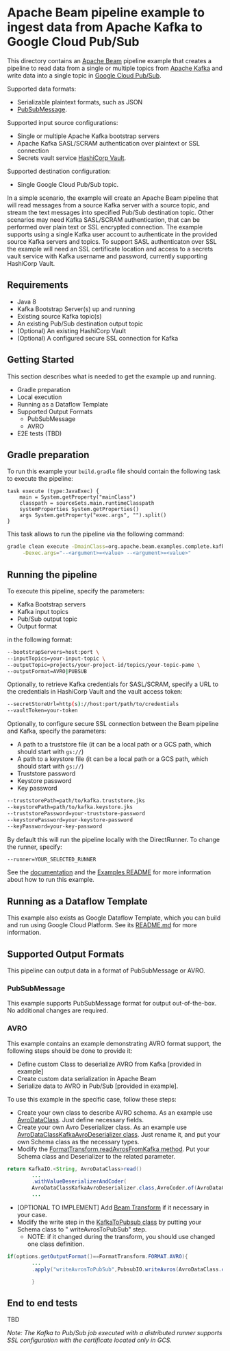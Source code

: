 <!--
    Licensed to the Apache Software Foundation (ASF) under one
    or more contributor license agreements.  See the NOTICE file
    distributed with this work for additional information
    regarding copyright ownership.  The ASF licenses this file
    to you under the Apache License, Version 2.0 (the
    "License"); you may not use this file except in compliance
    with the License.  You may obtain a copy of the License at

      http://www.apache.org/licenses/LICENSE-2.0

    Unless required by applicable law or agreed to in writing,
    software distributed under the License is distributed on an
    "AS IS" BASIS, WITHOUT WARRANTIES OR CONDITIONS OF ANY
    KIND, either express or implied.  See the License for the
    specific language governing permissions and limitations
    under the License.
-->

# Apache Beam pipeline example to ingest data from Apache Kafka to Google Cloud Pub/Sub

This directory contains an [Apache Beam](https://beam.apache.org/) pipeline example that creates a pipeline to read data
from a single or multiple topics from
[Apache Kafka](https://kafka.apache.org/) and write data into a single topic
in [Google Cloud Pub/Sub](https://cloud.google.com/pubsub).

Supported data formats:

- Serializable plaintext formats, such as JSON
- [PubSubMessage](https://cloud.google.com/pubsub/docs/reference/rest/v1/PubsubMessage).

Supported input source configurations:

- Single or multiple Apache Kafka bootstrap servers
- Apache Kafka SASL/SCRAM authentication over plaintext or SSL connection
- Secrets vault service [HashiCorp Vault](https://www.vaultproject.io/).

Supported destination configuration:

- Single Google Cloud Pub/Sub topic.

In a simple scenario, the example will create an Apache Beam pipeline that will read messages from a source Kafka server
with a source topic, and stream the text messages into specified Pub/Sub destination topic. Other scenarios may need
Kafka SASL/SCRAM authentication, that can be performed over plain text or SSL encrypted connection. The example supports
using a single Kafka user account to authenticate in the provided source Kafka servers and topics. To support SASL
authenticaton over SSL the example will need an SSL certificate location and access to a secrets vault service with
Kafka username and password, currently supporting HashiCorp Vault.

## Requirements

- Java 8
- Kafka Bootstrap Server(s) up and running
- Existing source Kafka topic(s)
- An existing Pub/Sub destination output topic
- (Optional) An existing HashiCorp Vault
- (Optional) A configured secure SSL connection for Kafka

## Getting Started

This section describes what is needed to get the example up and running.

- Gradle preparation
- Local execution
- Running as a Dataflow Template
- Supported Output Formats
    - PubSubMessage
    - AVRO
- E2E tests (TBD)

## Gradle preparation

To run this example your `build.gradle` file should contain the following task to execute the pipeline:

```
task execute (type:JavaExec) {
    main = System.getProperty("mainClass")
    classpath = sourceSets.main.runtimeClasspath
    systemProperties System.getProperties()
    args System.getProperty("exec.args", "").split()
}
```

This task allows to run the pipeline via the following command:

```bash
gradle clean execute -DmainClass=org.apache.beam.examples.complete.kafkatopubsub.KafkaToPubsub \
     -Dexec.args="--<argument>=<value> --<argument>=<value>"
```

## Running the pipeline

To execute this pipeline, specify the parameters:

- Kafka Bootstrap servers
- Kafka input topics
- Pub/Sub output topic
- Output format

in the following format:

```bash
--bootstrapServers=host:port \
--inputTopics=your-input-topic \
--outputTopic=projects/your-project-id/topics/your-topic-pame \
--outputFormat=AVRO|PUBSUB
```

Optionally, to retrieve Kafka credentials for SASL/SCRAM, specify a URL to the credentials in HashiCorp Vault and the
vault access token:

```bash
--secretStoreUrl=http(s)://host:port/path/to/credentials
--vaultToken=your-token
```

Optionally, to configure secure SSL connection between the Beam pipeline and Kafka, specify the parameters:

- A path to a truststore file (it can be a local path or a GCS path, which should start with `gs://`)
- A path to a keystore file (it can be a local path or a GCS path, which should start with `gs://`)
- Truststore password
- Keystore password
- Key password

```bash
--truststorePath=path/to/kafka.truststore.jks
--keystorePath=path/to/kafka.keystore.jks
--truststorePassword=your-truststore-password
--keystorePassword=your-keystore-password
--keyPassword=your-key-password
```

By default this will run the pipeline locally with the DirectRunner. To change the runner, specify:

```bash
--runner=YOUR_SELECTED_RUNNER
```

See the [documentation](http://beam.apache.org/get-started/quickstart/) and
the [Examples README](../../../../../../../../../README.md) for more information about how to run this example.

## Running as a Dataflow Template

This example also exists as Google Dataflow Template, which you can build and run using Google Cloud Platform. See
its [README.md](https://github.com/GoogleCloudPlatform/DataflowTemplates/blob/master/v2/kafka-to-pubsub/README.md) for
more information.

## Supported Output Formats

This pipeline can output data in a format of PubSubMessage or AVRO.

### PubSubMessage

This example supports PubSubMessage format for output out-of-the-box. No additional changes are required.

### AVRO

This example contains an example demonstrating AVRO format support, the following steps should be done to provide it:

- Define custom Class to deserialize AVRO from Kafka [provided in example]
- Create custom data serialization in Apache Beam
- Serialize data to AVRO in Pub/Sub [provided in example].

To use this example in the specific case, follow these steps:

- Create your own class to describe AVRO schema. As an example use [AvroDataClass](avro/AvroDataClass.java). Just define
  necessary fields.
- Create your own Avro Deserializer class. As an example
  use [AvroDataClassKafkaAvroDeserializer class](avro/AvroDataClassKafkaAvroDeserializer.java). Just rename it, and put
  your own Schema class as the necessary types.
- Modify the [FormatTransform.readAvrosFromKafka method](transforms/FormatTransform.java). Put your Schema class and
  Deserializer to the related parameter.

```java
return KafkaIO.<String, AvroDataClass>read()
        ...
        .withValueDeserializerAndCoder(
        AvroDataClassKafkaAvroDeserializer.class,AvroCoder.of(AvroDataClass.class)) // put your classes here
        ...
```

- [OPTIONAL TO IMPLEMENT] Add [Beam Transform](https://beam.apache.org/documentation/programming-guide/#transforms) if
  it necessary in your case.
- Modify the write step in the [KafkaToPubsub class](KafkaToPubsub.java) by putting your Schema class to "
  writeAvrosToPubSub" step.
    - NOTE: if it changed during the transform, you should use changed one class definition.

```java
if(options.getOutputFormat()==FormatTransform.FORMAT.AVRO){
        ...
        .apply("writeAvrosToPubSub",PubsubIO.writeAvros(AvroDataClass.class)); // put your SCHEMA class here

        }
```

## End to end tests

TBD

_Note: The Kafka to Pub/Sub job executed with a distributed runner supports SSL configuration with the certificate
located only in GCS._
